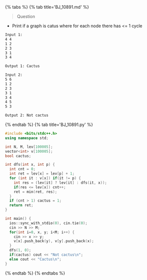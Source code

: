 {% tabs %}
{% tab title='BJ_10891.md' %}

> Question

* Print if a graph is catus where for each node there has <= 1 cycle

```txt
Input 1:
4 4
1 2
2 3
3 1
3 4

Output 1: Cactus

Input 2:
5 6
1 2
2 3
3 1
3 4
4 5
5 3

Output 2: Not cactus
```

{% endtab %}
{% tab title='BJ_10891.py' %}

```cpp
#include <bits/stdc++.h>
using namespace std;

int N, M, lev[100005];
vector<int> v[100005];
bool cactus;

int dfs(int x, int p) {
  int cnt = 0;
  int ret = lev[x] = lev[p] + 1;
  for (int it : v[x]) if(it != p) {
    int res = (lev[it] ? lev[it] : dfs(it, x));
    if(res <= lev[x]) cnt++;
    ret = min(ret, res);
  }
  if (cnt > 1) cactus = 1;
  return ret;
}

int main() {
  ios::sync_with_stdio(0), cin.tie(0);
  cin >> N >> M;
  for(int i=0, x, y; i<M; i++) {
    cin >> x >> y;
    v[x].push_back(y), v[y].push_back(x);
  }
  dfs(1, 0);
  if(cactus) cout << "Not cactus\n";
  else cout << "Cactus\n";
}
```

{% endtab %}
{% endtabs %}
